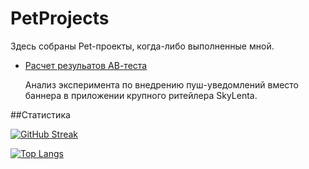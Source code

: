 # PetProjects
 Здесь собраны Pet-проекты, когда-либо выполненные мной.
 
- [Расчет резульатов АВ-теста](https://github.com/LenaIkra/PetProjects/tree/main/АВ%20тест)

  Анализ эксперимента по внедрению пуш-уведомлений вместо баннера в приложении крупного ритейлера SkyLenta.

##Статистика

[![GitHub Streak](http://github-readme-streak-stats.herokuapp.com?user=LenaIkra&theme=dark&background=000000)](https://git.io/streak-stats)

[![Top Langs](https://github-readme-stats.vercel.app/api/top-langs/?username=LenaIkra)](https://github.com/anuraghazra/github-readme-stats)
